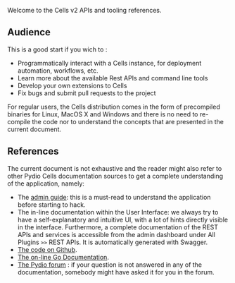 
Welcome to the Cells v2 APIs and tooling references. 

## Audience

This is a good start if you wich to :

 * Programmatically interact with a Cells instance, for deployment automation, workflows, etc.
 * Learn more about the available Rest APIs and command line tools
 * Develop your own extensions to Cells
 * Fix bugs and submit pull requests to the project

For regular users, the Cells distribution comes in the form of precompiled binaries for Linux, MacOS X and Windows and there is no need to re-compile the code nor to understand the concepts that are presented in the current document.

## References

The current document is not exhaustive and the reader might also refer to other Pydio Cells documentation sources to get a complete understanding of the application, namely:

- The [admin guide](https://pydio.com/en/docs/cells/v1/installation-guides): this is a must-read to understand the application before starting to hack.
- The in-line documentation within the User Interface: we always try to have a self-explanatory and intuitive UI, with a lot of hints directly visible in the interface. Furthermore, a complete documentation of the REST APIs and services is accessible from the admin dashboard under All Plugins `>>` REST APIs. It is automatically generated with Swagger.
- [The code on Github](https://github.com/pydio/cells).
- [The on-line Go Documentation](https://godoc.org/github.com/pydio/cells).
- [The Pydio forum](https://forum.pydio.com) : if your question is not answered in any of the documentation, somebody might have asked it for you in the forum.
